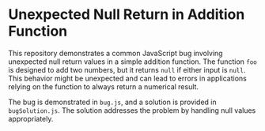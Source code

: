 # Unexpected Null Return in Addition Function

This repository demonstrates a common JavaScript bug involving unexpected null return values in a simple addition function. The function `foo` is designed to add two numbers, but it returns `null` if either input is `null`. This behavior might be unexpected and can lead to errors in applications relying on the function to always return a numerical result.

The bug is demonstrated in `bug.js`, and a solution is provided in `bugSolution.js`. The solution addresses the problem by handling null values appropriately.
